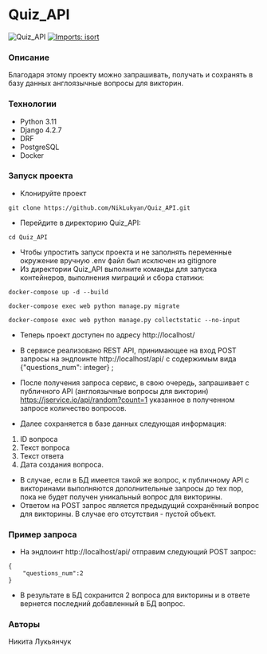# Quiz_API
![Quiz_API](https://github.com/NikLukyan/Quiz_API/actions/workflows/main.yml/badge.svg)
[![Imports: isort](https://img.shields.io/badge/%20imports-isort-%231674b1?style=flat&labelColor=ef8336)](https://pycqa.github.io/isort/)

### Описание
Благодаря этому проекту можно запрашивать, получать и сохранять в базу данных англоязычные вопросы для викторин.
### Технологии
- Python 3.11
- Django 4.2.7
- DRF
- PostgreSQL
- Docker

### Запуск проекта
- Клонируйте проект
```
git clone https://github.com/NikLukyan/Quiz_API.git
``` 
- Перейдите в директорию Quiz_API:
```
cd Quiz_API
```
- Чтобы упростить запуск проекта и не заполнять переменные окружение вручную .env файл был исключен из gitignore 
- Из директории Quiz_API выполните команды для запуска контейнеров, выполнения миграций и сбора статики:
```
docker-compose up -d --build
```
```
docker-compose exec web python manage.py migrate
```
```
docker-compose exec web python manage.py collectstatic --no-input
```
- Теперь проект доступен по адресу http://localhost/
- В сервисе реализовано REST API, принимающее на вход 
POST запросы на эндпоинте  http://localhost/api/ с содержимым вида {"questions_num": integer}  ;

- После получения запроса сервис, в свою очередь, 
запрашивает с публичного API (англоязычные вопросы для викторин) 
https://jservice.io/api/random?count=1 указанное в полученном 
запросе количество вопросов.
- Далее сохраняется в базе данных следующая информация:
 1. ID вопроса
2. Текст вопроса
3. Текст ответа
4. Дата создания вопроса. 
- В случае, если в БД имеется такой же вопрос, к публичному API 
с викторинами выполняются дополнительные запросы до тех пор, 
пока не будет получен уникальный вопрос для викторины.
- Ответом на POST запрос является предыдущий сохранённый вопрос для викторины. 
В случае его отсутствия - пустой объект.
### Пример запроса
- На эндпоинт http://localhost/api/ отправим следующий POST запрос:
```
{
    "questions_num":2
}
```
- В результате в БД сохранится 2 вопроса для викторины и в ответе
вернется последний добавленный в БД вопрос.

### Авторы
Никита Лукьянчук